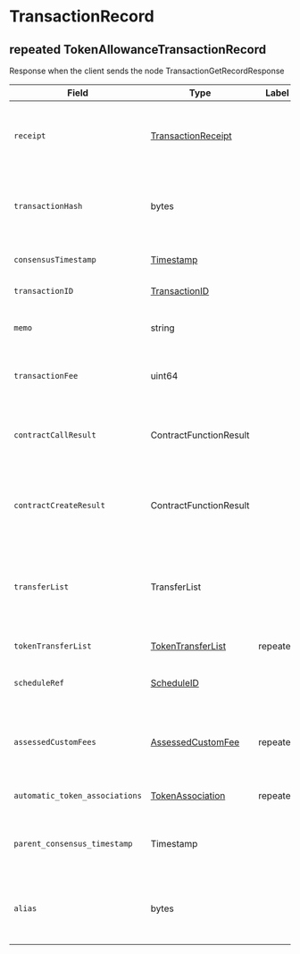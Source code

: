 # TransactionRecord

## repeated TokenAllowanceTransactionRecord

Response when the client sends the node TransactionGetRecordResponse

| Field                          | Type                                                                     | Label    | Description                                                                                                                                                                                             |
| ------------------------------ | ------------------------------------------------------------------------ | -------- | ------------------------------------------------------------------------------------------------------------------------------------------------------------------------------------------------------- |
| `receipt`                      | [TransactionReceipt](transactionreceipt.md)                              |          | The status (reach consensus, or failed, or is unknown) and the ID of any new account/file/instance created.                                                                                             |
| `transactionHash`              | bytes                                                                    |          | The hash of the Transaction that executed (not the hash of any Transaction that failed for having a duplicate TransactionID)                                                                            |
| `consensusTimestamp`           | [Timestamp](timestamp.md)                                                |          | The consensus timestamp (or null if didn't reach consensus yet)                                                                                                                                         |
| `transactionID`                | [TransactionID](../smart-contracts/transactionid.md)                     |          | The ID of the transaction this record represents                                                                                                                                                        |
| `memo`                         | string                                                                   |          | The memo that was submitted as part of the transaction (max 100 bytes)                                                                                                                                  |
| `transactionFee`               | uint64                                                                   |          | The actual transaction fee charged, not the original transactionFee value from TransactionBody                                                                                                          |
| `contractCallResult`           | ContractFunctionResult                                                   |          | Record of the value returned by the smart contract function (if it completed and didn't fail) from ContractCallTransaction                                                                              |
| `contractCreateResult`         | ContractFunctionResult                                                   |          | Record of the value returned by the smart contract constructor (if it completed and didn't fail) from ContractCreateTransaction                                                                         |
| `transferList`                 | TransferList                                                             |          | All hbar transfers as a result of this transaction, such as fees, or transfers performed by the transaction, or by a smart contract it calls, or by the creation of threshold records that it triggers. |
| `tokenTransferList`            | [TokenTransferList](../miscellaneous/tokentransferlist.md)               | repeated | All Token transfers as a result of this transaction                                                                                                                                                     |
| `scheduleRef`                  | [ScheduleID](../../../docs/hedera-api/basic-types/scheduleid.md)         |          | Reference to the scheduled transaction ID that this transaction record represent                                                                                                                        |
| `assessedCustomFees`           | [AssessedCustomFee](../schedule-service/customfees/assessedcustomfee.md) | repeated | All custom fees that were assessed during a CryptoTransfer, and must be paid if the transaction status resolved to SUCCESS                                                                              |
| `automatic_token_associations` | [TokenAssociation](../schedule-service/tokenassociate.md)                | repeated | All token associations implicitly created while handling this transaction                                                                                                                               |
| `parent_consensus_timestamp`   | Timestamp                                                                |          | In the record of an internal transaction, the consensus timestamp of the user transaction that spawned it.                                                                                              |
| `alias`                        | bytes                                                                    |          | In the record of an internal CryptoCreate transaction triggered by a user transaction with a (previously unused) alias, the new account's alias.                                                        |
